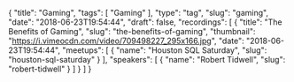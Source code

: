 {
  "title": "Gaming",
  "tags": [
    "Gaming"
  ],
  "type": "tag",
  "slug": "gaming",
  "date": "2018-06-23T19:54:44",
  "draft": false,
  "recordings": [
    {
      "title": "The Benefits of Gaming",
      "slug": "the-benefits-of-gaming",
      "thumbnail": "https://i.vimeocdn.com/video/709498227_295x166.jpg",
      "date": "2018-06-23T19:54:44",
      "meetups": [
        {
          "name": "Houston SQL Saturday",
          "slug": "houston-sql-saturday"
        }
      ],
      "speakers": [
        {
          "name": "Robert Tidwell",
          "slug": "robert-tidwell"
        }
      ]
    }
  ]
}